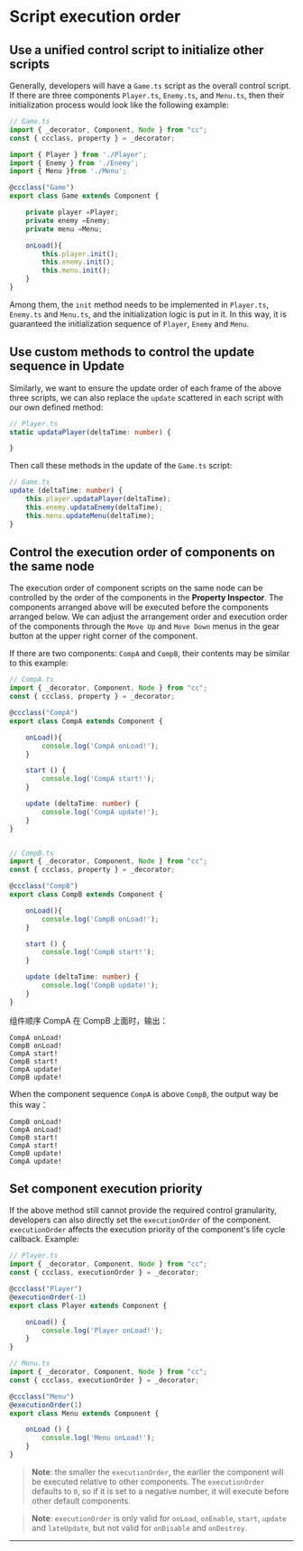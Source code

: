 # Script execution order

## Use a unified control script to initialize other scripts

Generally, developers will have a `Game.ts` script as the overall control script. If there are three components `Player.ts`, `Enemy.ts`, and `Menu.ts`, then their initialization process would look like the following example:

```ts
// Game.ts
import { _decorator, Component, Node } from "cc";
const { ccclass, property } = _decorator;

import { Player } from './Player';
import { Enemy } from './Enemy';
import { Menu }from './Menu';

@ccclass("Game")
export class Game extends Component {

    private player =Player; 
    private enemy =Enemy;
    private menu =Menu;

    onLoad(){
        this.player.init();
        this.enemy.init();
        this.menu.init();
    }
}
```

Among them, the `init` method needs to be implemented in `Player.ts`, `Enemy.ts` and `Menu.ts`, and the initialization logic is put in it. In this way, it is guaranteed the initialization sequence of `Player`, `Enemy` and `Menu`.

## Use custom methods to control the update sequence in Update

Similarly, we want to ensure the update order of each frame of the above three scripts, we can also replace the `update` scattered in each script with our own defined method:

```ts
// Player.ts
static updataPlayer(deltaTime: number) {

}
```

Then call these methods in the update of the `Game.ts` script:

```ts
// Game.ts
update (deltaTime: number) {
    this.player.updataPlayer(deltaTime);
    this.enemy.updataEnemy(deltaTime);
    this.menu.updateMenu(deltaTime);
}
```

## Control the execution order of components on the same node

The execution order of component scripts on the same node can be controlled by the order of the components in the **Property Inspector**. The components arranged above will be executed before the components arranged below. We can adjust the arrangement order and execution order of the components through the `Move Up` and `Move Down` menus in the gear button at the upper right corner of the component.

If there are two components: `CompA` and `CompB`, their contents may be similar to this example:

```ts
// CompA.ts
import { _decorator, Component, Node } from "cc";
const { ccclass, property } = _decorator;

@ccclass("CompA")
export class CompA extends Component {

    onLoad(){
        console.log('CompA onLoad!');
    }

    start () {
        console.log('CompA start!');
    }

    update (deltaTime: number) {
        console.log('CompA update!');
    }
}


// CompB.ts
import { _decorator, Component, Node } from "cc";
const { ccclass, property } = _decorator;

@ccclass("CompB")
export class CompB extends Component {

    onLoad(){
        console.log('CompB onLoad!');
    }

    start () {
        console.log('CompB start!');
    }

    update (deltaTime: number) {
        console.log('CompB update!');
    }
}

```

组件顺序 CompA 在 CompB 上面时，输出：

```
CompA onLoad!
CompB onLoad!
CompA start!
CompB start!
CompA update!
CompB update!
```

When the component sequence `CompA` is above `CompB`, the output way be this way：

```
CompB onLoad!
CompA onLoad!
CompB start!
CompA start!
CompB update!
CompA update!
```

## Set component execution priority

If the above method still cannot provide the required control granularity, developers can also directly set the `executionOrder` of the component. `executionOrder` affects the execution priority of the component's life cycle callback. Example:

```ts
// Player.ts
import { _decorator, Component, Node } from "cc";
const { ccclass, executionOrder } = _decorator;

@ccclass("Player")
@executionOrder(-1)
export class Player extends Component {

    onLoad() {
        console.log('Player onLoad!');
    }
}

```

```ts
// Menu.ts
import { _decorator, Component, Node } from "cc";
const { ccclass, executionOrder } = _decorator;

@ccclass("Menu")
@executionOrder(1)
export class Menu extends Component {

    onLoad () {
        console.log('Menu onLoad!');
    }
}

```

> **Note**: the smaller the `executionOrder`, the earlier the component will be executed relative to other components. The `executionOrder` defaults to `0`, so if it is set to a negative number, it will execute before other default components. 

> **Note**: `executionOrder` is only valid for `onLoad`, `onEnable`, `start`, `update` and `lateUpdate`, but not valid for `onDisable` and `onDestroy`.

---
